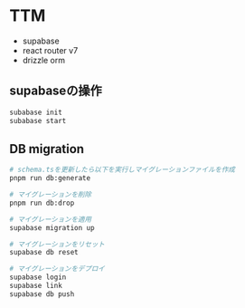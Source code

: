 # TTM

- supabase
- react router v7
- drizzle orm

## supabaseの操作

```bash
subabase init
subabase start
```

## DB migration

```bash
# schema.tsを更新したら以下を実行しマイグレーションファイルを作成
pnpm run db:generate

# マイグレーションを削除
pnpm run db:drop

# マイグレーションを適用
supabase migration up

# マイグレーションをリセット
supabase db reset

# マイグレーションをデプロイ
supabase login
supabase link
supabase db push
```


